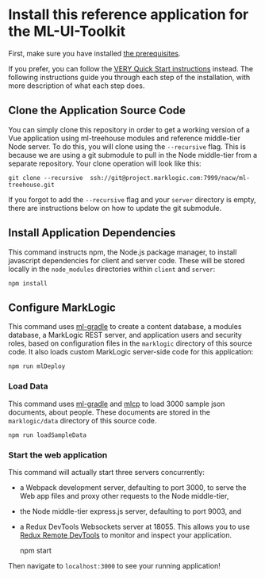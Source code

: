 # Install this reference application for the ML-UI-Toolkit

First, make sure you have installed [the prerequisites](README.markdown#prerequisites).

If you prefer, you can follow the [VERY Quick Start instructions](README.markdown#very-quick) instead. The following instructions guide you through each step of the installation, with more description of what each step does.

## Clone the Application Source Code

You can simply clone this repository in order to get a working version of a Vue application using ml-treehouse modules and reference middle-tier Node server. To do this, you will clone using the `--recursive` flag. This is because we are using a git submodule to pull in the Node middle-tier from a separate repository. Your clone operation will look like this:

    git clone --recursive  ssh://git@project.marklogic.com:7999/nacw/ml-treehouse.git

If you forgot to add the `--recursive` flag and your `server` directory is empty, there are instructions below on how to update the git submodule.

## Install Application Dependencies

This command instructs npm, the Node.js package manager, to install javascript dependencies for client and server code. These will be stored locally in the `node_modules` directories within `client` and `server`:

    npm install

## Configure MarkLogic

This command uses [ml-gradle](https://github.com/marklogic-community/ml-gradle) to create a content database, a modules database, a MarkLogic REST server, and application users and security roles, based on configuration files in the `marklogic` directory of this source code. It also loads custom MarkLogic server-side code for this application:

    npm run mlDeploy

### Load Data

This command uses [ml-gradle](https://github.com/marklogic-community/ml-gradle) and [mlcp]() to load 3000 sample json documents, about people. These documents are stored in the `marklogic/data` directory of this source code.

    npm run loadSampleData

### Start the web application

This command will actually start three servers concurrently:

- a Webpack development server, defaulting to port 3000, to serve the Web app files and proxy other requests to the Node middle-tier,
- the Node middle-tier express.js server, defaulting to port 9003, and
- a Redux DevTools Websockets server at 18055. This allows you to use [Redux Remote DevTools](https://github.com/zalmoxisus/remote-redux-devtools) to monitor and inspect your application.

    npm start

Then navigate to `localhost:3000` to see your running application!
